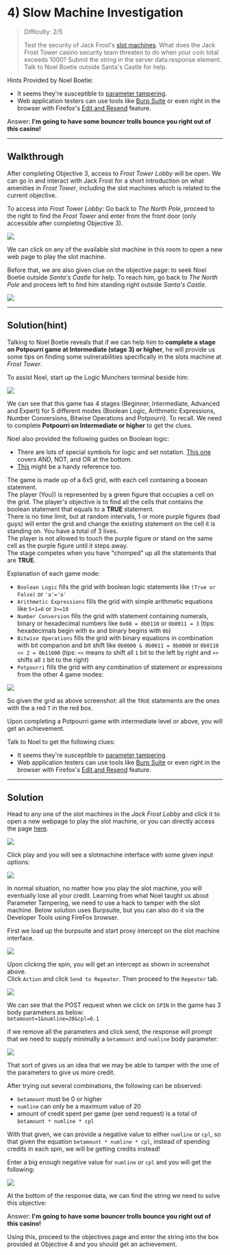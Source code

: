 # 4) Slow Machine Investigation

> Difficulty: 2/5
> 
> Test the security of Jack Frost's [slot machines](https://slots.jackfrosttower.com/). What does the Jack Frost Tower casino security team threaten to do when your coin total exceeds 1000? Submit the string in the server data.response element. Talk to Noel Boetie outside Santa's Castle for help.

Hints Provided by Noel Boetie:  
- It seems they're susceptible to [parameter tampering](https://owasp.org/www-community/attacks/Web_Parameter_Tampering).
- Web application testers can use tools like [Burp Suite](https://portswigger.net/burp/communitydownload) or even right in the browser with Firefox's [Edit and Resend](https://itectec.com/superuser/how-to-edit-parameters-sent-through-a-form-on-the-firebug-console/) feature.

Answer: **I'm going to have some bouncer trolls bounce you right out of this casino!**

---

## Walkthrough

After completing Objective 3, access to _Frost Tower Lobby_ will be open. We can go in and interact with Jack Frost for a short introduction on what amenities in _Frost Tower_, including the slot machines which is related to the current objective.

To access into _Frost Tower Lobby_: Go back to _The North Pole_, proceed to the right to find the _Frost Tower_ and enter from the front door (only accessible after completing Objective 3).

![](./res/jack_frost.png)

We can click on any of the available slot machine in this room to open a new web page to play the slot machine.

Before that, we are also given clue on the objective page: to seek Noel Boetie outside _Santa's Castle_ for help. To reach him, go back to _The North Pole_ and procees left to find him standing right outside _Santa's Castle_.

![](./res/noel_boetie.png)

---
## Solution(hint)

Talking to Noel Boetie reveals that if we can help him to **complete a stage on Potpourri game at Intermediate (stage 3) or higher**, he will provide us some tips on finding some vulnerabilities specifically in the slots machine at _Frost Tower_.

To assist Noel, start up the Logic Munchers terminal beside him:

![](./res/hint_pic1.png)

We can see that this game has 4 stages (Beginner, Intermediate, Advanced and Expert) for 5 different modes (Boolean Logic, Arithmetic Expressions, Number Conversions, Bitwise Operations and Potpourri).  To recall. We need to complete **Potpourri on Intermediate or higher** to get the clues.

Noel also provided the following guides on Boolean logic:
- There are lots of special symbols for logic and set notation. [This one](http://notes.imt-decal.org/sets/cheat-sheet.html) covers AND, NOT, and OR at the bottom.
- [This](http://www.natna.info/English/Teaching/CSI30-materials/Chapter1-cheat-sheet.pdf) might be a handy reference too.

The game is made up of a 6x5 grid, with each cell containing a booean statement.  
The player (You)) is represented by a green figure that occupies a cell on the grid. The player's objective is to find all the cells that contains the boolean statement that equals to a **TRUE** statement.  
There is no time limit, but at random intervals, 1 or more purple figures (bad guys) will enter the grid and change the existing statement on the cell it is standing on. You have a total of 3 lives.  
The player is not allowed to touch the purple figure or stand on the same cell as the purple figure until it steps away.  
The stage competes when you have "chomped" up all the statements that are **TRUE**.

Explanation of each game mode:  
- `Boolean Logic` fills the grid with boolean logic statements like `(True or False)` or `'a'='a'`
- `Arithmetic Expressions` fills the grid with simple arithmetic equations like `5+1=6` or `3>=10`
- `Number Conversion` fills the grid with statement containing numerals, binary or hexadecimal numbers like `0x08 = 0b0110` or `0b0011 = 3` (tips: hexadecimals begin with `0x` and binary begins with `0b`)
- `Bitwise Operations` fills the grid with binary equations in combination with bit comparion and bit shift like `0b0000 & 0b0011 = 0b0000` or `0b0110 << 2 = 0b11000` (tips: `<<` means to shift all `1` bit to the left by right and `>>` shifts all `1` bit to the right)
- `Potpourri` fills the grid with any combination of statement or expressions from the other 4 game modes:  

![](./res/hint_pic2.png)

So given the grid as above screenshot: all the `TRUE` statements are the ones with the a red `T` in the red box.

Upon completing a Potpourri game with intermediate level or above, you will get an achievement.

Talk to Noel to get the following clues:
- It seems they're susceptible to [parameter tampering](https://owasp.org/www-community/attacks/Web_Parameter_Tampering).
- Web application testers can use tools like [Burp Suite](https://portswigger.net/burp/communitydownload) or even right in the browser with Firefox's [Edit and Resend](https://itectec.com/superuser/how-to-edit-parameters-sent-through-a-form-on-the-firebug-console/) feature.

---
## Solution

Head to any one of the slot machines in the _Jack Frost Lobby_ and click it to open a new webpage to play the slot machine, or you can directly access the page [here](https://slots.jackfrosttower.com/).

![](./res/sol_pic1.png)

Click play and you will see a slotmachine interface with some given input options:

![](./res/sol_pic2.png)

In normal situation, no matter how you play the slot machine, you will eventually lose all your credit. Learning from what Noel taught us about Parameter Tampering, we need to use a hack to tamper with the slot machine. Below solution uses Burpsuite, but you can also do it via the Developer Tools using FireFox browser.

First we load up the burpsuite and start proxy intercept on the slot machine interface.  

![](./res/sol_pic3.png)

Upon clicking the spin, you will get an intercept as shown in screenshot above.  
Click `Action` and click `Send to Repeater`. Then proceed to the `Repeater` tab.  

![](./res/sol_pic4.png)

We can see that the POST request when we click on `SPIN` in the game has 3 body parameters as below:  
`betamount=1&numline=20&cpl=0.1`

if we remove all the parameters and click send, the response will prompt that we need to supply minimally a `betamount` and `numline` body parameter: 

![](./res/sol_pic5.png)

That sort of gives us an idea that we may be able to tamper with the one of the parameters to give us more credit.

After trying out several combinations, the following can be observed:  
- `betamount` must be 0 or higher
- `numline` can only be a maximum value of 20
- amount of credit spent per game (per send request) is a total of `betamount * numline * cpl`

With that given, we can provide a negative value to either `numline` or `cpl`, so that given the equation `betamount * numline * cpl`, instead of spending credits in each spin, we will be getting credits instead!

Enter a big enough negative value for `numline` or `cpl` and you will get the following:

![](./res/sol_pic6.png)

At the bottom of the response data, we can find the string we need to solve this objective:  

Answer: **I'm going to have some bouncer trolls bounce you right out of this casino!**

Using this, proceed to the objectives page and enter the string into the box provided at Objective 4 and you should get an achievement.